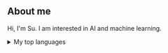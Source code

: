 ## About me

Hi, I'm Su. I am interested in AI and machine learning.

<details>
<summary>My top languages</summary>
  
| Rank | Languages     |
|-----:|---------------|
|     1| Python        |
|     2| Java          |
|     3| C#            |

</details>


